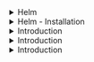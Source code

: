 <details>
<summary>Helm</summary>
<br>

  The term "helm" is often used in the context of navigation and refers to a device used for steering ships or boats. It includes the ship's wheel or tiller and any associated equipment needed to control the direction of the vessel.

  In a broader and more metaphorical sense, "at the helm" is an idiom that means in charge or in a position of leadership. For example, a CEO is at the helm of a company, meaning they're the one steering the company in its strategic direction.

   If you're referring to a different context for the word "helm", please provide more information so I can give a more accurate response.

</details>


<details>
<summary>Helm - Installation</summary>
<br>

  Helm is a package manager for Kubernetes that simplifies deployment of applications and services to your Kubernetes cluster. As of my knowledge cut-off in September 2021, below are the steps to install Helm:

Download the Helm binary
You can download the Helm binary from the Helm GitHub project page. As of my last update, Helm 3 is the latest version and you should use that unless you have a specific need for a different version. The download links for the various operating systems can be found here: https://github.com/helm/helm/releases

Install the Helm binary
Once you've downloaded the Helm binary, you'll need to install it. The process differs depending on your operating system.

On macOS, you can use Homebrew
   **brew install helm**

On Linux, you'll need to manually install the binary. After downloading, you can move it to your bin folder with the following commands:

```
tar -zxvf helm-v3.0.0-linux-amd64.tar.gz
cd linux-amd64
sudo mv helm /usr/local/bin/helm
```

Confirm the Installation
You can confirm that Helm is installed correctly by running the following command in your terminal:
   **helm version**


This should return the version of Helm that you installed.

Please note that to use Helm, you must have a Kubernetes cluster set up and have the kubectl command line (kubectl CLI) installed.
</details>


<details>
<summary>Introduction</summary>
<br>
  
</details>


<details>
<summary>Introduction</summary>
<br>
  
</details>


<details>
<summary>Introduction</summary>
<br>
  
</details>
